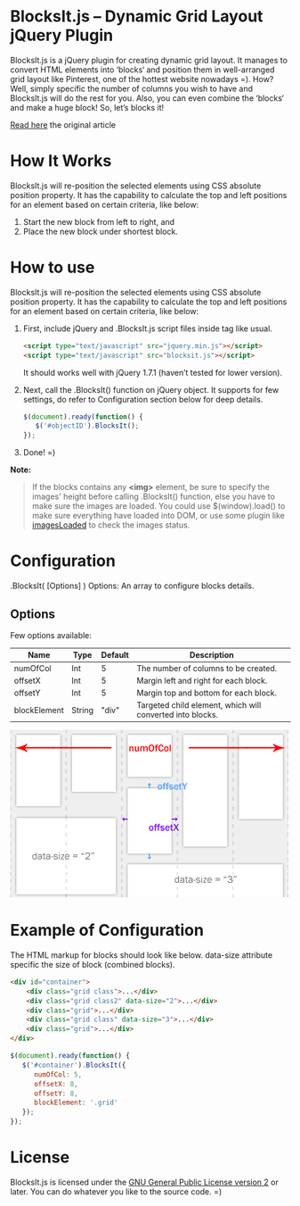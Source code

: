 BlocksIt.js – Dynamic Grid Layout jQuery Plugin
===============================================

BlocksIt.js is a jQuery plugin for creating dynamic grid layout. It manages to convert HTML elements into ‘blocks‘ and position them in well-arranged grid layout like Pinterest, one of the hottest website nowadays =). How? Well, simply specific the number of columns you wish to have and BlocksIt.js will do the rest for you. Also, you can even combine the ‘blocks‘ and make a huge block! So, let’s blocks it!

[Read here](http://www.inwebson.com/jquery/blocksit-js-dynamic-grid-layout-jquery-plugin/) the original article

How It Works
============

BlocksIt.js will re-position the selected elements using CSS absolute position property. It has the capability to calculate the top and left positions for an element based on certain criteria, like below:

1. Start the new block from left to right, and
2. Place the new block under shortest block.

How to use
==========
BlocksIt.js will re-position the selected elements using CSS absolute position property. It has the capability to calculate the top and left positions for an element based on certain criteria, like below:

1. First, include jQuery and .BlocksIt.js script files inside <head> tag like usual.

   ```html
   <script type="text/javascript" src="jquery.min.js"></script>
   <script type="text/javascript" src="blocksit.js"></script>
   ```

   It should works well with jQuery 1.7.1 (haven’t tested for lower version).

2. Next, call the .BlocksIt() function on jQuery object. It supports for few settings, do refer to Configuration section below for deep details.
   ```javascript
   $(document).ready(function() {
      $('#objectID').BlocksIt();
   });
   ```

3. Done! =)

**Note:**
>If the blocks contains any **&lt;img&gt;** element, be sure to specify the images' height before calling .BlocksIt() function, else you have to make sure the images are loaded. You could use $(window).load() to make sure everything have loaded into DOM, or use some plugin like [imagesLoaded](https://github.com/desandro/imagesloaded) to check the images status.

Configuration
=============
.BlocksIt( [Options] )
Options: An array to configure blocks details.

Options
-------

Few options available:

| Name          | Type    | Default  | Description                                               |
| --------------|---------|----------|-----------------------------------------------------------|
| numOfCol      | Int     | 5        | The number of columns to be created.                      |
| offsetX       | Int     | 5        | Margin left and right for each block.                     |
| offsetY       | Int     | 5        | Margin top and bottom for each block.                     |
| blockElement  | String  | "div"    | Targeted child element, which will converted into blocks. |

![Grid Layout](https://raw.githubusercontent.com/humancopy/blocksit/master/src/grid-layout.png "Grid Layout")


Example of Configuration
========================

The HTML markup for blocks should look like below. data-size attribute specific the size of block (combined blocks).	

```html
<div id="container">
	<div class="grid class">...</div>
	<div class="grid class2" data-size="2">...</div>
	<div class="grid">...</div>
	<div class="grid class" data-size="3">...</div>
	<div class="grid">...</div>
</div>
```

```javascript
$(document).ready(function() {
   $('#container').BlocksIt({
      numOfCol: 5,
      offsetX: 8,
      offsetY: 8,
      blockElement: '.grid'
   });
});
```

License
=======
BlocksIt.js is licensed under the [GNU General Public License version 2](http://www.gnu.org/licenses/old-licenses/gpl-2.0.html) or later. You can do whatever you like to the source code. =)

